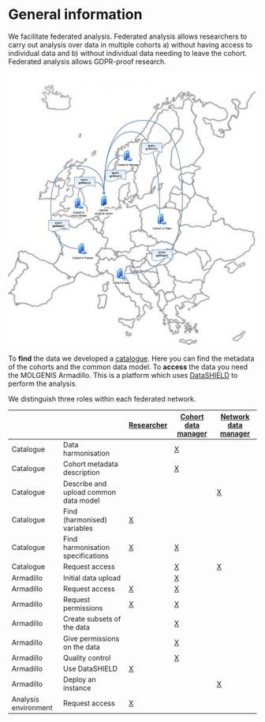 # General information

We facilitate federated analysis. Federated analysis allows researchers to carry out analysis over data in multiple cohorts a) without having access to individual data and b) without individual data needing to leave the cohort. Federated analysis allows GDPR-proof research.

![Figure 1: Federated analysis](img/cat_federated-analysis.png)

To **find** the data we developed a [catalogue](https://data-catalogue.molgeniscloud.org/catalogue/catalogue/#/variable-explorer/). Here you can find the metadata of the cohorts and the common data model. To **access** the data you need the MOLGENIS Armadillo. This is a platform which uses [DataSHIELD](https://datashield.org/) to perform the analysis.

We distinguish three roles within each federated network.

|     |     | [Researcher](cat_researcher.md) | [Cohort data manager](cat_cohort-data-manager.md) | [Network data manager](cat_network-data-manager.md) |
| --- | --- | --- | --- | --- |
| Catalogue | Data harmonisation | | [X](cat_cohort-data-manager.md#data-harmonisation) | |
| Catalogue | Cohort metadata description | | [X](cat_cohort-data-manager.md#define-metedata-of-cohorts-or-data-sources) | |
| Catalogue | Describe and upload common data model | | | [X](cat_network-data-manager.md#define-cdm-metadata) |
| Catalogue | Find (harmonised) variables | [X](cat_researcher.md#find-variables) | | |
| Catalogue | Find harmonisation specifications | [X](cat_researcher.md#find-harmonisation-details) | [X](cat_cohort-data-manager.md#define-harmonisations) | |
| Catalogue | Request access | | [X](cat_cohort-data-manager.md#request-access-catalogue) | [X](cat_network-data-manager.md#request-access) |
| Armadillo | Initial data upload | | [X](cat_cohort-data-manager.md#initial-upload) | |
| Armadillo | Request access | [X](cat_researcher.md#request-access) | [X](cat_cohort-data-manager.md#request-access-armadillo) | |
| Armadillo | Request permissions | [X](cat_researcher.md#request-permissions) | [X](cat_cohort-data-manager.md#assign-permissions) | |
| Armadillo | Create subsets of the data | | [X](cat_cohort-data-manager.md#create-subsets) | |
| Armadillo | Give permissions on the data | | [X](cat_cohort-data-manager.md#assign-permissions) | |
| Armadillo | Quality control | | [X](cat_cohort-data-manager.md#quality-control) | |
| Armadillo | Use DataSHIELD | [X](cat_researcher.md#use-datashield) | | |
| Armadillo | Deploy an instance | | | [X](cat_cohort-data-manager.md#deploy-an-instance) |
| Analysis environment | Request access | [X](cat_researcher.md#request-access-1) | | |
